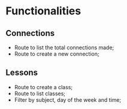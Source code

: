 # Functionalities

## Connections
- Route to list the total connections made;
- Route to create a new connection;

## Lessons
- Route to create a class;
- Route to list classes;
 - Filter by subject, day of the week and time;